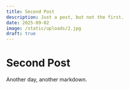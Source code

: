 ```yaml
---
title: Second Post
description: Just a post, but not the first.
date: 2025-09-02
image: /static/uploads/2.jpg
draft: true
---
```


# Second Post

Another day, another markdown.
